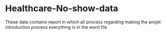 # Healthcare-No-show-data
These data contains report in which all process regarding making the projet introduction process everything is in the word file

